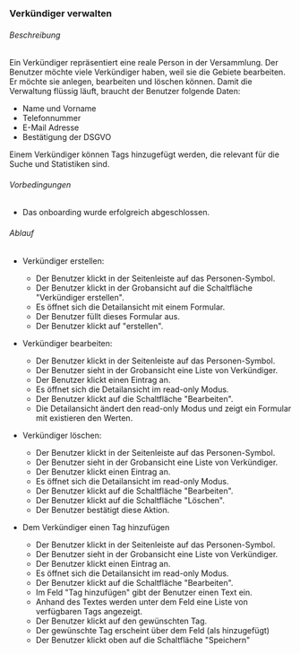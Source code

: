 ### Verkündiger verwalten

###### Beschreibung
Ein Verkündiger repräsentiert eine reale Person in der Versammlung. 
Der Benutzer möchte viele Verkündiger haben, weil sie die Gebiete bearbeiten. 
Er möchte sie anlegen, bearbeiten und löschen können.
Damit die Verwaltung flüssig läuft, braucht der Benutzer folgende Daten:
- Name und Vorname
- Telefonnummer
- E-Mail Adresse
- Bestätigung der DSGVO

Einem Verkündiger können Tags hinzugefügt werden, die relevant für die Suche und Statistiken sind.

###### Vorbedingungen
- Das onboarding wurde erfolgreich abgeschlossen.

###### Ablauf
- Verkündiger erstellen:
  - Der Benutzer klickt in der Seitenleiste auf das Personen-Symbol.
  - Der Benutzer klickt in der Grobansicht auf die Schaltfläche "Verkündiger erstellen".
  - Es öffnet sich die Detailansicht mit einem Formular.
  - Der Benutzer füllt dieses Formular aus.
  - Der Benutzer klickt auf "erstellen".

- Verkündiger bearbeiten:
  - Der Benutzer klickt in der Seitenleiste auf das Personen-Symbol.
  - Der Benutzer sieht in der Grobansicht eine Liste von Verkündiger.
  - Der Benutzer klickt einen Eintrag an.
  - Es öffnet sich die Detailansicht im read-only Modus.
  - Der Benutzer klickt auf die Schaltfläche "Bearbeiten".
  - Die Detailansicht ändert den read-only Modus und zeigt ein Formular mit existieren den Werten.
  
- Verkündiger löschen:
  - Der Benutzer klickt in der Seitenleiste auf das Personen-Symbol.
  - Der Benutzer sieht in der Grobansicht eine Liste von Verkündiger.
  - Der Benutzer klickt einen Eintrag an.
  - Es öffnet sich die Detailansicht im read-only Modus.
  - Der Benutzer klickt auf die Schaltfläche "Bearbeiten".
  - Der Benutzer klickt auf die Schaltfläche "Löschen".
  - Der Benutzer bestätigt diese Aktion.
  
- Dem Verkündiger einen Tag hinzufügen
  - Der Benutzer klickt in der Seitenleiste auf das Personen-Symbol.
  - Der Benutzer sieht in der Grobansicht eine Liste von Verkündiger.
  - Der Benutzer klickt einen Eintrag an.
  - Es öffnet sich die Detailansicht im read-only Modus.
  - Der Benutzer klickt auf die Schaltfläche "Bearbeiten".
  - Im Feld "Tag hinzufügen" gibt der Benutzer einen Text ein.
  - Anhand des Textes werden unter dem Feld eine Liste von verfügbaren Tags angezeigt.
  - Der Benutzer klickt auf den gewünschten Tag.
  - Der gewünschte Tag erscheint über dem Feld (als hinzugefügt)
  - Der Benutzer klickt oben auf die Schaltfläche "Speichern"

